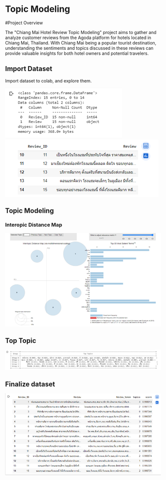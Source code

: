 # Topic Modeling

#Project Overview

The "Chiang Mai Hotel Review Topic Modeling" project aims to gather and analyze customer reviews from the Agoda platform for hotels located in Chiang Mai, Thailand. With Chiang Mai being a popular tourist destination, understanding the sentiments and topics discussed in these reviews can provide valuable insights for both hotel owners and potential travelers.

## Import Dataset

Import dataset to colab, and explore them.

![dataset](Image/datasetinfo.PNG)  
![dataset](Image/datasetsample.PNG)  

## Topic Modeling
### Interopic Distance Map
![dataset](Image/topicmodelingchart.PNG)  
## Top Topic
![dataset](Image/topic.PNG)  
## Finalize dataset
![dataset](Image/topicmodelingresult.PNG)  


